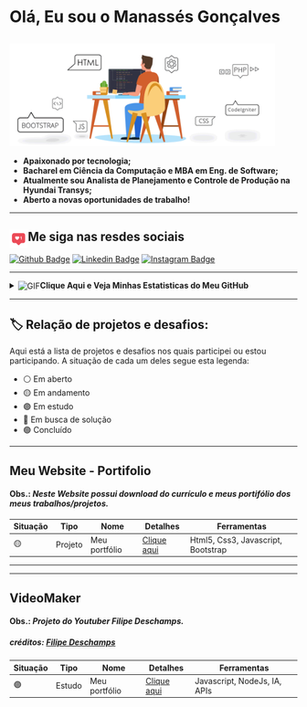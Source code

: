 # Olá, Eu sou o Manassés Gonçalves

<a href="https://github.com/ManassesGoncalves" alt="javascript"><code><img align="center" height="180px" src="https://github.com/ManassesGoncalves/ManassesGoncalves/blob/Master/imagens/Banner.gif?raw=true"></code></a>
---
- <b> Apaixonado por tecnologia;
- Bacharel em Ciência da Computação e MBA em Eng. de Software;
- Atualmente sou Analista de Planejamento e Controle de Produção na Hyundai Transys;
- Aberto a novas oportunidades de trabalho!</b>

---
## **Me siga nas resdes sociais**<img align="left" height="32px" src="https://github.com/ManassesGoncalves/ManassesGoncalves/blob/Master/imagens/Like.gif?raw=true" /></b>

[![Github Badge](https://img.shields.io/badge/-Github-000?style=flat&logo=Github&logoColor=white&link=https://github.com/ManassesGoncalves)](https://github.com/ManassesGoncalves)
[![Linkedin Badge](https://img.shields.io/badge/-LinkedIn-blue?style=flat&logo=Linkedin&logoColor=white&link=https://www.linkedin.com/in/manasses-gonçalves/)](https://www.linkedin.com/in/manasses-gonçalves/)
[![Instagram Badge](https://img.shields.io/badge/-Instagram-red?style=?style=flat&logo=Instagram&logoColor=white&link=https://www.instagram.com/manassesgoncalves/)](https://www.instagram.com/manassesgoncalves/)

---
<details>
<summary><img align="center" alt="GIF" height="150px" src="https://github.com/ManassesGoncalves/ManassesGoncalves/blob/Master/imagens/statistics.gif?raw=true" /><B>Clique Aqui e Veja Minhas Estatisticas do Meu GitHub </b></summary>



![Top Langs](https://github-readme-stats.vercel.app/api/top-langs/?username=ManassesGoncalves&theme=highcontrast)

![Manassés Gonçalves' github stats](https://github-readme-stats.vercel.app/api?username=ManassesGoncalves&theme=highcontrast)

</details>

---
## :label: Relação de projetos e desafios:
Aqui está a lista de projetos e desafios nos quais participei ou estou participando. A situação de cada um deles segue esta legenda: 
- :white_circle: Em aberto
- :yellow_circle: Em andamento
- :purple_circle: Em estudo
- :red_circle: Em busca de solução
- :green_circle: Concluído
---
## <b>Meu Website - Portifolio</b>
#### **Obs.:** *Neste Website possui download do currículo e meus portifólio dos meus trabalhos/projetos.*
|Situação|Tipo|Nome|Detalhes|Ferramentas|
|---|----|----|--------|-----------|
|:yellow_circle:|Projeto|Meu portfólio|<a href="https://github.com/ManassesGoncalves/ManassesGoncalves.github.io">Clique aqui</a> |Html5, Css3, Javascript, Bootstrap|

---
---
## <b>VideoMaker</b>
#### **Obs.:** *Projeto do Youtuber Filipe Deschamps.*
##### **créditos:**  <a href="https://www.youtube.com/watch?v=kjhu1LEmRpY&list=PLMdYygf53DP4YTVeu0JxVnWq01uXrLwHi"> Filipe Deschamps</a>
|Situação|Tipo|Nome|Detalhes|Ferramentas|
|---|----|----|--------|-----------|
|:purple_circle:|Estudo|Meu portfólio|<a href="https://github.com/ManassesGoncalves/ManassesGoncalves.github.io">Clique aqui</a> |Javascript, NodeJs, IA, APIs|
